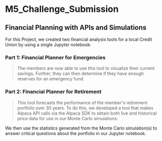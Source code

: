 # **M5_Challenge_Submission**
## **Financial Planning with APIs and Simulations**
For this Project, we created two financial analysis tools for a local Credit Union by using a single Jupyter notebook:
### 
### **Part 1: Financial Planner for Emergencies** 
> The members are now able to use this tool to visualize their current savings. Further, they can then determine if they have enough reserves for an emergency fund.

### **Part 2: Financial Planner for Retirement** 
> This tool forecasts the performance of the member's retirement portfolio over 30 years. To do this, we developed a tool that makes Alpaca API calls via the Alpaca SDK to obtain both live and historical price data for use in our Monte Carlo simulations.

We then use the statistics generated from the Monte Carlo simulation(s) to answer critical questions about the portfolio in our Jupyter notebook.